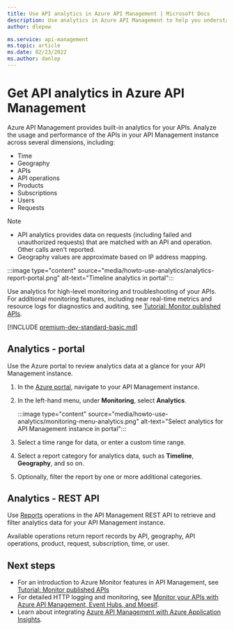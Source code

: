 ```yaml
---
title: Use API analytics in Azure API Management | Microsoft Docs
description: Use analytics in Azure API Management to help you understand and categorize the usage of your APIs and API performance.
author: dlepow

ms.service: api-management
ms.topic: article
ms.date: 02/23/2022
ms.author: danlep
---
```

# Get API analytics in Azure API Management

Azure API Management provides built-in analytics for your APIs. Analyze the usage and performance of the APIs in your API Management instance across several dimensions, including:

* Time
* Geography
* APIs
* API operations
* Products
* Subscriptions
* Users
* Requests

> [!NOTE]
> * API analytics provides data on requests (including failed and unauthorized requests) that are matched with an API and operation. Other calls aren't reported.
> * Geography values are approximate based on IP address mapping.

:::image type="content" source="media/howto-use-analytics/analytics-report-portal.png" alt-text="Timeline analytics in portal":::

Use analytics for high-level monitoring and troubleshooting of your APIs. For additional monitoring features, including near real-time metrics and resource logs for diagnostics and auditing, see [Tutorial: Monitor published APIs](api-management-howto-use-azure-monitor.md).

[!INCLUDE [premium-dev-standard-basic.md](../../includes/api-management-availability-premium-dev-standard-basic.md)]

## Analytics - portal

Use the Azure portal to review analytics data at a glance for your API Management instance.

1. In the [Azure portal](https://portal.azure.com), navigate to your API Management instance. 
1. In the left-hand menu, under **Monitoring**, select **Analytics**.

    :::image type="content" source="media/howto-use-analytics/monitoring-menu-analytics.png" alt-text="Select analytics for API Management instance in portal":::  
1. Select a time range for data, or enter a custom time range.
1. Select a report category for analytics data, such as **Timeline**, **Geography**, and so on.
1. Optionally, filter the report by one or more additional categories.

## Analytics - REST API

Use [Reports](/rest/api/apimanagement/current-ga/reports) operations in the API Management REST API to retrieve and filter analytics data for your API Management instance.

Available operations return report records by API, geography, API operations, product, request, subscription, time, or user.

## Next steps

* For an introduction to Azure Monitor features in API Management, see [Tutorial: Monitor published APIs](api-management-howto-use-azure-monitor.md)
* For detailed HTTP logging and monitoring, see [Monitor your APIs with Azure API Management, Event Hubs, and Moesif](api-management-log-to-eventhub-sample.md).
* Learn about integrating [Azure API Management with Azure Application Insights](api-management-howto-app-insights.md).
